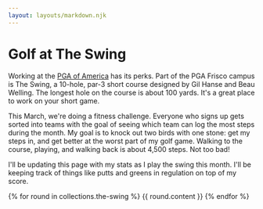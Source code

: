 ```yaml
---
layout: layouts/markdown.njk
---
```

# Golf at The Swing

Working at the [PGA of America](https://www.pga.com) has its perks. Part of the
PGA Frisco campus is The Swing, a 10-hole, par-3 short course designed by Gil
Hanse and Beau Welling. The longest hole on the course is about 100 yards. It's
a great place to work on your short game. 

This March, we're doing a fitness challenge. Everyone who signs up gets sorted
into teams with the goal of seeing which team can log the most steps during the
month. My goal is to knock out two birds with one stone: get my steps in, and
get better at the worst part of my golf game. Walking to the course, playing,
and walking back is about 4,500 steps. Not too bad!

I'll be updating this page with my stats as I play the swing this month. I'll be
keeping track of things like putts and greens in regulation on top of my score.

{% for round in collections.the-swing %}
  {{ round.content }}
{% endfor %}
